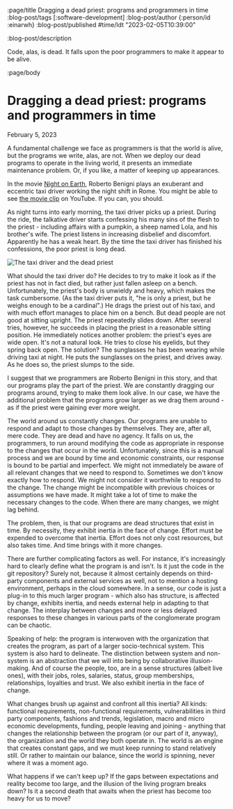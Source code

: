 :page/title Dragging a dead priest: programs and programmers in time
:blog-post/tags [:software-development]
:blog-post/author {:person/id :einarwh}
:blog-post/published #time/ldt "2023-02-05T10:39:00"

:blog-post/description

Code, alas, is dead. It falls upon the poor programmers to make it appear to be alive.

:page/body

# Dragging a dead priest: programs and programmers in time

<p class="blog-post-date">February 5, 2023</p>

A fundamental challenge we face as programmers is that the world is alive, but the programs we write, alas, are not. When we deploy our dead programs to operate in the living world, it presents an immediate maintenance problem. Or, if you like, a matter of keeping up appearances.

In the movie [Night on Earth](https://www.imdb.com/title/tt0102536/), Roberto Benigni plays an exuberant and eccentric taxi driver working the night shift in Rome. You might be able to see [the movie clip](https://www.imdb.com/title/tt0102536/) on YouTube. If you can, you should.

As night turns into early morning, the taxi driver picks up a priest. During the ride, the talkative driver starts confessing his many sins of the flesh to the priest - including affairs with a pumpkin, a sheep named Lola, and his brother's wife. The priest listens in increasing disbelief and discomfort. Apparently he has a weak heart. By the time the taxi driver has finished his confessions, the poor priest is long dead.

![The taxi driver and the dead priest](/images/night-on-earth-dead-priest.jpg)

What should the taxi driver do? He decides to try to make it look as if the priest has not in fact died, but rather just fallen asleep on a bench. Unfortunately, the priest's body is unwieldy and heavy, which makes the task cumbersome. (As the taxi driver puts it, "he is only a priest, but he weighs enough to be a cardinal".) He drags the priest out of his taxi, and with much effort manages to place him on a bench. But dead people are not good at sitting upright. The priest repeatedly slides down. After several tries, however, he succeeds in placing the priest in a reasonable sitting position. He immediately notices another problem: the priest's eyes are wide open. It's not a natural look. He tries to close his eyelids, but they spring back open. The solution? The sunglasses he has been wearing while driving taxi at night. He puts the sunglasses on the priest, and drives away. As he does so, the priest slumps to the side.

I suggest that we programmers are Roberto Benigni in this story, and that our programs play the part of the priest. We are constantly dragging our programs around, trying to make them look alive. In our case, we have the additional problem that the programs grow larger as we drag them around - as if the priest were gaining ever more weight.

The world around us constantly changes. Our programs are unable to respond and adapt to those changes by themselves. They are, after all, mere code. They are dead and have no agency. It falls on us, the programmers, to run around modifying the code as appropriate in response to the changes that occur in the world. Unfortunately, since this is a manual process and we are bound by time and economic constraints, our response is bound to be partial and imperfect. We might not immediately be aware of all relevant changes that we need to respond to. Sometimes we don't know exactly how to respond. We might not consider it worthwhile to respond to the change. The change might be incompatible with previous choices or assumptions we have made. It might take a lot of time to make the necessary changes to the code. When there are many changes, we might lag behind.

The problem, then, is that our programs are dead structures that exist in time. By necessity, they exhibit inertia in the face of change. Effort must be expended to overcome that inertia. Effort does not only cost resources, but also takes time. And time brings with it more changes.

There are further complicating factors as well. For instance, it's increasingly hard to clearly define what the program is and isn't. Is it just the code in the git repository? Surely not, because it almost certainly depends on third-party components and external services as well, not to mention a hosting environment, perhaps in the cloud somewhere. In a sense, our code is just a plug-in to this much larger program - which also has structure, is affected by change, exhibits inertia, and needs external help in adapting to that change. The interplay between changes and more or less delayed responses to these changes in various parts of the conglomerate program can be chaotic.

Speaking of help: the program is interwoven with the organization that creates the program, as part of a larger socio-technical system. This system is also hard to delineate. The distinction between system and non-system is an abstraction that we will into being by collaborative illusion-making. And of course the people, too, are in a sense structures (albeit live ones), with their jobs, roles, salaries, status, group memberships, relationships, loyalties and trust. We also exhibit inertia in the face of change.

What changes brush up against and confront all this inertia? All kinds: functional requirements, non-functional requirements, vulnerabilities in third party components, fashions and trends, legislation, macro and micro economic developments, funding, people leaving and joining - anything that changes the relationship between the program (or our part of it, anyway), the organization and the world they both operate in. The world is an engine that creates constant gaps, and we must keep running to stand relatively still. Or rather to maintain our balance, since the world is spinning, never where it was a moment ago.

What happens if we can't keep up? If the gaps between expectations and reality become too large, and the illusion of the living program breaks down? Is it a second death that awaits when the priest has become too heavy for us to move?
